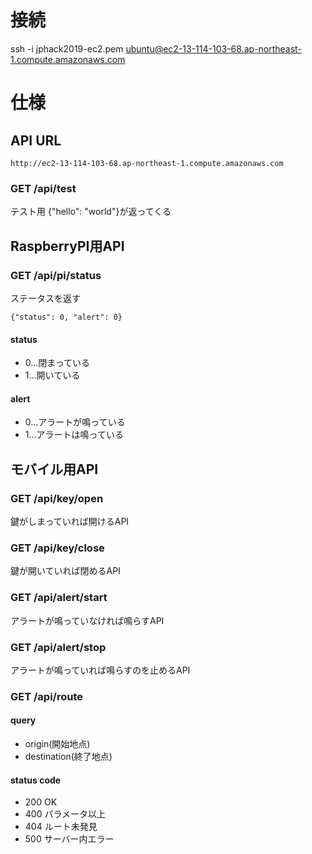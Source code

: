# 接続
ssh -i jphack2019-ec2.pem ubuntu@ec2-13-114-103-68.ap-northeast-1.compute.amazonaws.com

# 仕様

## API URL
```
http://ec2-13-114-103-68.ap-northeast-1.compute.amazonaws.com
```

### GET /api/test
テスト用
{"hello": "world"}が返ってくる

## RaspberryPI用API
### GET /api/pi/status
ステータスを返す
```
{"status": 0, "alert": 0}
```
#### status
* 0...閉まっている
* 1...開いている

#### alert
* 0...アラートが鳴っている
* 1...アラートは鳴っている

## モバイル用API
### GET /api/key/open
鍵がしまっていれば開けるAPI

### GET /api/key/close
鍵が開いていれば閉めるAPI

### GET /api/alert/start
アラートが鳴っていなければ鳴らすAPI

### GET /api/alert/stop
アラートが鳴っていれば鳴らすのを止めるAPI

### GET /api/route
#### query
* origin(開始地点)
* destination(終了地点)
#### status code
* 200 OK
* 400 パラメータ以上
* 404 ルート未発見
* 500 サーバー内エラー
